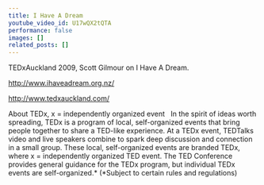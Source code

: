 ```yaml
---
title: I Have A Dream
youtube_video_id: U17wQX2tQTA
performance: false
images: []
related_posts: []
---
```


TEDxAuckland 2009, Scott Gilmour on I Have A Dream.

http://www.ihaveadream.org.nz/

http://www.tedxauckland.com/

About TEDx, x = independently organized event   In the spirit of ideas worth spreading, TEDx is a program of local, self-organized events that bring people together to share a TED-like experience. At a TEDx event, TEDTalks video and live speakers combine to spark deep discussion and connection in a small group. These local, self-organized events are branded TEDx, where x = independently organized TED event. The TED Conference provides general guidance for the TEDx program, but individual TEDx events are self-organized.* (*Subject to certain rules and regulations)

